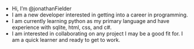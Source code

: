 - Hi, I’m @jonathanFielder
- I am a new developer interested in getting into a career in programming.
- I am currently learning python as my primary language and have experience with sqlite, html, css, and c#.
- I am interested in collaborating on any project I may be a good fit for. I am a quick learner and ready to get to work.


<!---
jonathanFielder/jonathanFielder is a ✨ special ✨ repository because its `README.md` (this file) appears on your GitHub profile.
You can click the Preview link to take a look at your changes.
--->
